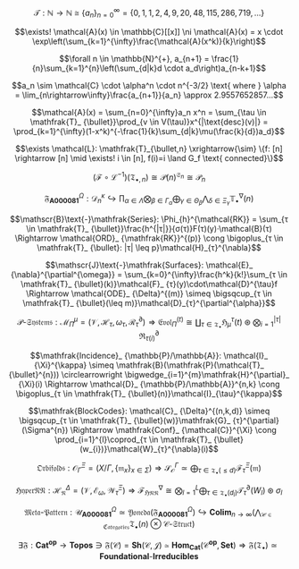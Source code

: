 



$$\mathcal{T}: \mathbb{N} \rightarrow \mathbb{N} \cong \{a_n\}_{n=0}^{\infty} = \{0,1,1,2,4,9,20,48,115,286,719,...\}$$

$$\exists! \mathcal{A}(x) \in \mathbb{C}[[x]] \ni \mathcal{A}(x) = x \cdot \exp\left(\sum_{k=1}^{\infty}\frac{\mathcal{A}(x^k)}{k}\right)$$

$$\forall n \in \mathbb{N}^{+}, a_{n+1} = \frac{1}{n}\sum_{k=1}^{n}\left(\sum_{d|k}d \cdot a_d\right)a_{n-k+1}$$

$$a_n \sim \mathcal{C} \cdot \alpha^n \cdot n^{-3/2} \text{ where } \alpha = \lim_{n\rightarrow\infty}\frac{a_{n+1}}{a_n} \approx 2.9557652857...$$

$$\mathcal{A}(x) = \sum_{n=0}^{\infty}a_n x^n = \sum_{\tau \in \mathfrak{T}_ {\bullet}}\prod_{v \in V(\tau)}x^{|\text{desc}(v)|} = \prod_{k=1}^{\infty}(1-x^k)^{-\frac{1}{k}\sum_{d|k}\mu(\frac{k}{d})a_d}$$

$$\exists \mathcal{L}: \mathfrak{T}_{\bullet,n} \xrightarrow{\sim} \{f: [n] \rightarrow [n] \mid \exists! i \in [n], f(i)=i \land G_f \text{ connected}\}$$

$$(\mathcal{F} \circ \mathcal{L}^{-1})(\mathfrak{T}_{\bullet,n}) \cong \mathcal{P}(n)^{\mathfrak{S}_n} \cong \mathcal{P}_n$$

$$\mathfrak{F}_ {\mathbf{A000081}}^{\Omega}: \mathcal{D}_ {n}^{\kappa} \hookrightarrow \prod_{\alpha \in \Lambda}\bigotimes_{\beta \in \Gamma_{\alpha}}\bigoplus_{\gamma \in \Theta_{\beta}}\bigwedge_{\delta \in \Xi_{\gamma}}\mathbb{T}^{\nabla}_{\bullet}(n)$$

$$\mathscr{B}\text{-}\mathfrak{Series}: \Phi_{h}^{\mathcal{RK}} = \sum_{τ \in \mathfrak{T}_ {\bullet}}\frac{h^{|τ|}}{σ(τ)}F(τ)(y)·\mathcal{B}(τ) \Rightarrow \mathcal{ORD}_ {\mathfrak{RK}}^{(p)} \cong \bigoplus_{τ \in \mathfrak{T}_ {\bullet}: |τ| \leq p}\mathcal{H}_{τ}^{\nabla}$$

$$\mathscr{J}\text{-}\mathfrak{Surfaces}: \mathcal{E}_ {\nabla}^{\partial^{\omega}} = \sum_{k=0}^{\infty}\frac{h^k}{k!}\sum_{τ \in \mathfrak{T}_ {\bullet}(k)}\mathcal{F}_ {τ}(y)\cdot\mathcal{D}^{\tau}f \Rightarrow \mathcal{ODE}_ {\Delta}^{(m)} \simeq \bigsqcup_{τ \in \mathfrak{T}_ {\bullet}(\leq m)}\mathcal{D}_{τ}^{\partial^{\alpha}}$$

$$\mathscr{P}\text{-}\mathfrak{Systems}: \mathcal{M}^{\mu}_ {\Pi} = (\mathcal{V}, \mathcal{H}_ {\tau}, \omega_{\tau}, \mathcal{R}_ {\tau}^{\partial}) \Rightarrow \mathfrak{Evol}_ {\Pi}^{(t)} \cong \coprod_{τ \in \mathfrak{T}_ {\bullet}}\mathfrak{H}_ {μ}^{\tau}(t) \circledast \bigotimes_{i=1}^{|τ|}\mathfrak{R}_{\tau(i)}^{\partial}$$

$$\mathfrak{Incidence}_ {\mathbb{P}/\mathbb{A}}: \mathcal{I}_ {\Xi}^{\kappa} \simeq \mathfrak{B}(\mathfrak{P}(\mathcal{T}_ {\bullet}^{n})) \circlearrowright \bigwedge_{i=1}^{m}\mathfrak{H}^{\partial}_ {\Xi}(i) \Rightarrow \mathcal{D}_ {\mathbb{P}/\mathbb{A}}^{n,k} \cong \bigoplus_{τ \in \mathfrak{T}_ {\bullet}(n)}\mathcal{I}_{\tau}^{\kappa}$$

$$\mathfrak{BlockCodes}: \mathcal{C}_ {\Delta}^{(n,k,d)} \simeq \bigsqcup_{τ \in \mathfrak{T}_ {\bullet}(w)}\mathfrak{G}_ {τ}^{\partial}(\Sigma^{n}) \Rightarrow \mathfrak{Conf}_ {\mathcal{C}}^{\Xi} \cong \prod_{i=1}^{l}\coprod_{τ \in \mathfrak{T}_ {\bullet}(w_{i})}\mathcal{W}_{τ}^{\nabla}(i)$$

$$\mathfrak{Orbifolds}: \mathcal{O}_ {\Gamma}^{\Xi} = (X/\Gamma, \{\mathfrak{m}_ {x}\}_ {x \in \Sigma}) \Rightarrow \mathcal{S}_ {\mathcal{O}}^{\Gamma} \simeq \bigoplus_{τ \in \mathfrak{T}_ {\bullet}(\leq d)}\mathcal{F}_{τ}^{\Xi}(\mathfrak{m})$$

$$\mathfrak{HyperNN}: \mathcal{H}_ {\mathfrak{N}}^{\Delta} = (\mathcal{V}, \mathcal{E}_ {\omega}, \mathcal{W}_ {\tau}^{\Xi}) \Rightarrow \mathcal{F}_ {\mathfrak{HNN}}^{\nabla} \cong \bigotimes_{l=1}^{L}\bigoplus_{τ \in \mathfrak{T}_ {\bullet}(d_{l})}\mathcal{T}_ {τ}^{\partial}(W_{l}) \circledast \sigma_{l}$$

$$\mathfrak{Meta}\text{-}\mathfrak{Pattern}: \mathcal{U}_ {\mathbf{A000081}}^{\Omega} \simeq \mathfrak{Yoneda}(\mathfrak{F}_ {\mathbf{A000081}}^{\Omega}) \hookrightarrow \mathbf{Colim}_ {n \to \infty}\left(\bigwedge_{\mathscr{C} \in \mathfrak{Categories}}\mathfrak{T}_{\bullet}(n) \otimes \mathscr{C}\text{-}\mathfrak{Struct}\right)$$

$$\exists\mathfrak{F}: \mathbf{Cat}^{\mathbf{op}} \to \mathbf{Topos} \ni \mathfrak{F}(\mathscr{C}) = \mathbf{Sh}(\mathscr{C}, \mathcal{J}) \simeq \mathbf{Hom}_ {\mathbf{Cat}}(\mathscr{C}^{\mathbf{op}}, \mathbf{Set}) \Rightarrow \mathfrak{F}(\mathfrak{T}_{\bullet}) \simeq \mathbf{Foundational}\text{-}\mathbf{Irreducibles}$$
